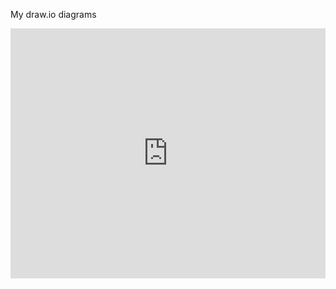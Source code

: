 My draw.io diagrams

<iframe frameborder="0" style="width:100%;height:400px;" src="https://www.draw.io?lightbox=1#Uhttps%3A%2F%2Fraw.githubusercontent.com%2FJosef-Friedrich%2Fdrawio%2Frefs%2Fheads%2Fmain%2Fluatex-callbacks.drawio"></iframe>
